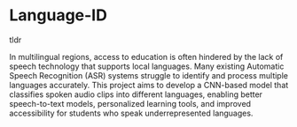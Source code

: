 # Language-ID

tldr

In multilingual regions, access to education is often hindered by the lack of speech technology that supports local languages. 
Many existing Automatic Speech Recognition (ASR) systems struggle to identify and process multiple languages accurately. This project aims to develop a CNN-based model that classifies spoken audio clips into different languages, enabling better speech-to-text models, personalized learning tools, and improved accessibility for students who speak underrepresented languages.
